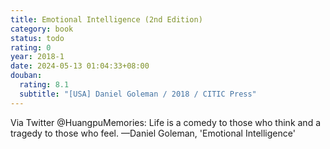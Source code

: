```yaml
---
title: Emotional Intelligence (2nd Edition)
category: book
status: todo
rating: 0
year: 2018-1
date: 2024-05-13 01:04:33+08:00
douban:
  rating: 8.1
  subtitle: "[USA] Daniel Goleman / 2018 / CITIC Press"
---
```


Via Twitter @HuangpuMemories: Life is a comedy to those who think and a tragedy to those who feel. —Daniel Goleman, 'Emotional Intelligence'

